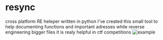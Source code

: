 # resync
cross platform RE heleper written in python
I've created this small tool to help documenting functions and important adresses while reverse engineering bigger files
it is realy helpful in ctf competitions
![example](https://github.com/lexuv2/buzzysync/example1.png)
